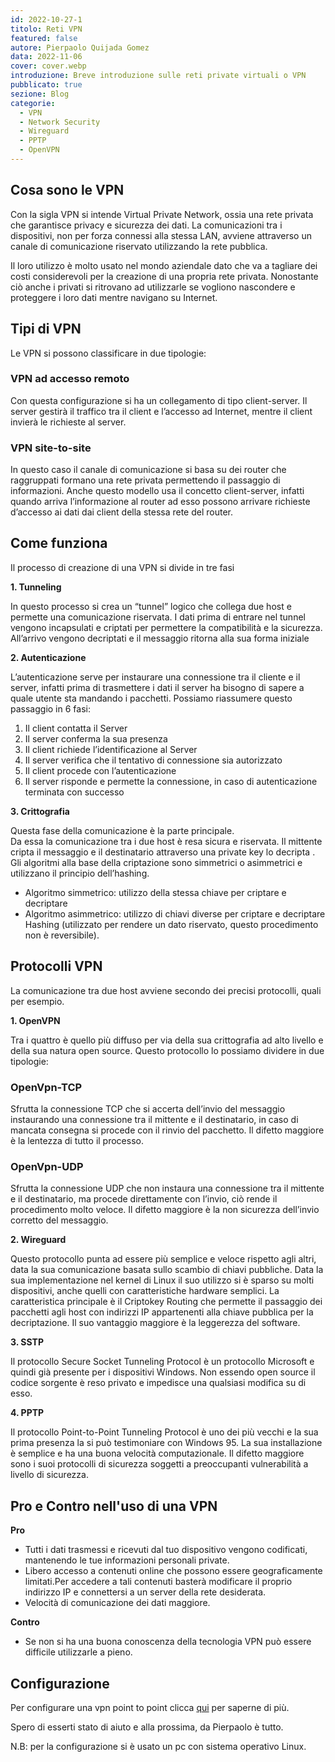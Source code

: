 ```yaml
---
id: 2022-10-27-1
titolo: Reti VPN
featured: false
autore: Pierpaolo Quijada Gomez
data: 2022-11-06
cover: cover.webp
introduzione: Breve introduzione sulle reti private virtuali o VPN
pubblicato: true
sezione: Blog
categorie:
  - VPN
  - Network Security
  - Wireguard
  - PPTP
  - OpenVPN
---
```


## Cosa sono le VPN

Con la sigla VPN si intende Virtual Private Network, ossia una rete privata che garantisce privacy e sicurezza dei dati.
La comunicazioni tra i dispositivi, non per forza connessi alla stessa LAN, avviene attraverso un canale di comunicazione riservato utilizzando la rete pubblica.

Il loro utilizzo è molto usato nel mondo aziendale dato che va a tagliare dei costi considerevoli per la creazione di una propria rete privata.
Nonostante ciò anche i privati si ritrovano ad utilizzarle se vogliono nascondere e proteggere i loro dati mentre navigano su Internet.

## Tipi di VPN

Le VPN si possono classificare in due tipologie:

### **VPN ad accesso remoto**

Con questa configurazione si ha un collegamento di tipo client-server.
Il server gestirà il traffico tra il client e l’accesso ad Internet, mentre il client invierà le richieste al server.

### **VPN site-to-site**

In questo caso il canale di comunicazione si basa su dei router che raggruppati formano una rete privata permettendo il passaggio di informazioni.
Anche questo modello usa il concetto client-server, infatti quando arriva l’informazione al router ad esso possono arrivare richieste d’accesso ai dati dai client della stessa rete del router.

## Come funziona

Il processo di creazione di una VPN si divide in tre fasi

**1. Tunneling**

In questo processo si crea un “tunnel” logico che collega due host e permette una comunicazione riservata.
I dati prima di entrare nel tunnel vengono incapsulati e criptati per permettere la compatibilità e la sicurezza.
All’arrivo vengono decriptati e il messaggio ritorna alla sua forma iniziale

**2. Autenticazione**

L’autenticazione serve per instaurare una connessione tra il cliente e il server, infatti prima di trasmettere i dati il server ha bisogno di sapere a quale utente sta mandando i pacchetti.
Possiamo riassumere questo passaggio in 6 fasi:

1. Il client contatta il Server
2. Il server conferma la sua presenza
3. Il client richiede l’identificazione al Server
4. Il server verifica che il tentativo di connessione sia autorizzato
5. Il client procede con l’autenticazione
6. Il server risponde e permette la connessione, in caso di autenticazione terminata con successo

**3. Crittografia**

Questa fase della comunicazione è la parte principale.  
Da essa la comunicazione tra i due host è resa sicura e riservata.
Il mittente cripta il messaggio e il destinatario attraverso una private key lo decripta .
Gli algoritmi alla base della criptazione sono simmetrici o asimmetrici e utilizzano il principio dell’hashing.

- Algoritmo simmetrico: utilizzo della stessa chiave per criptare e decriptare
- Algoritmo asimmetrico: utilizzo di chiavi diverse per criptare e decriptare
Hashing (utilizzato per rendere un dato riservato, questo procedimento non è reversibile).

## Protocolli VPN

La comunicazione tra due host avviene secondo dei precisi protocolli, quali per esempio.

**1. OpenVPN**

Tra i quattro è quello più diffuso per via della sua crittografia ad alto livello e della sua natura open source.
Questo protocollo lo possiamo dividere in due tipologie:

### **OpenVpn-TCP**

Sfrutta la connessione TCP che si accerta dell’invio del messaggio instaurando una connessione tra il mittente e il destinatario, in caso di mancata consegna si procede con il rinvio del pacchetto.
Il difetto maggiore è la lentezza di tutto il processo.

### **OpenVpn-UDP**

Sfrutta la connessione UDP che non instaura una connessione tra il mittente e il destinatario, ma procede direttamente con l’invio, ciò rende il procedimento molto veloce.
Il difetto maggiore è la non sicurezza dell’invio corretto del messaggio.

**2. Wireguard**

Questo protocollo punta ad essere più semplice e veloce rispetto agli altri, data la sua comunicazione basata sullo scambio di chiavi pubbliche.
Data la sua implementazione nel kernel di Linux il suo utilizzo si è sparso su molti dispositivi, anche quelli con caratteristiche hardware semplici.
La caratteristica principale è il Criptokey Routing che permette il passaggio dei pacchetti agli host con indirizzi IP appartenenti alla chiave pubblica per la decriptazione.
Il suo vantaggio maggiore è la leggerezza del software.

**3. SSTP**

Il protocollo Secure Socket Tunneling Protocol è un protocollo Microsoft e quindi già presente per i dispositivi Windows.
Non essendo open source il codice sorgente è reso privato e impedisce una qualsiasi modifica su di esso.

**4. PPTP**

Il protocollo Point-to-Point Tunneling Protocol è uno dei più vecchi e la sua prima presenza la si può testimoniare con Windows 95.
La sua installazione è semplice e ha una buona velocità computazionale.
Il difetto maggiore sono i suoi protocolli di sicurezza soggetti a preoccupanti vulnerabilità a livello di sicurezza.

## Pro e Contro nell'uso di una VPN

**Pro**

- Tutti i dati trasmessi e ricevuti dal tuo dispositivo vengono codificati, mantenendo le tue informazioni personali private.
- Libero accesso a contenuti online che possono essere geograficamente limitati.Per accedere a tali contenuti basterà modificare il proprio indirizzo IP e connettersi a un server della rete desiderata.
- Velocità di comunicazione dei dati maggiore.

**Contro**

- Se non si ha una buona conoscenza della tecnologia VPN può essere difficile utilizzarle a pieno.

## Configurazione

Per configurare una vpn point to point clicca <a rel=”nofollow” href="https://www.digitalocean.com/community/tutorials/how-to-create-a-point-to-point-vpn-with-wireguard-on-ubuntu-16-04">qui</a> per saperne di più.

Spero di esserti stato di aiuto e alla prossima, da Pierpaolo è tutto.

N.B: per la configurazione si è usato un pc con sistema operativo Linux.
